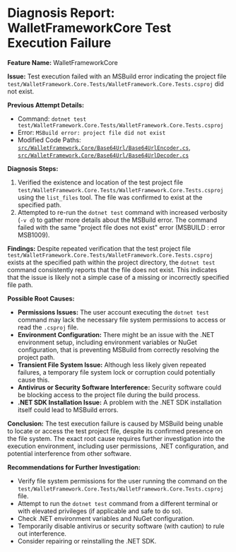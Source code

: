 # Diagnosis Report: WalletFrameworkCore Test Execution Failure

**Feature Name:** WalletFrameworkCore

**Issue:** Test execution failed with an MSBuild error indicating the project file `test/WalletFramework.Core.Tests/WalletFramework.Core.Tests.csproj` did not exist.

**Previous Attempt Details:**
- Command: `dotnet test test/WalletFramework.Core.Tests/WalletFramework.Core.Tests.csproj`
- Error: `MSBuild error: project file did not exist`
- Modified Code Paths: [`src/WalletFramework.Core/Base64Url/Base64UrlEncoder.cs`](src/WalletFramework.Core/Base64Url/Base64UrlEncoder.cs), [`src/WalletFramework.Core/Base64Url/Base64UrlDecoder.cs`](src/WalletFramework.Core/Base64Url/Base64UrlDecoder.cs)

**Diagnosis Steps:**
1.  Verified the existence and location of the test project file `test/WalletFramework.Core.Tests/WalletFramework.Core.Tests.csproj` using the `list_files` tool. The file was confirmed to exist at the specified path.
2.  Attempted to re-run the `dotnet test` command with increased verbosity (`-v d`) to gather more details about the MSBuild error. The command failed with the same "project file does not exist" error (MSBUILD : error MSB1009).

**Findings:**
Despite repeated verification that the test project file `test/WalletFramework.Core.Tests/WalletFramework.Core.Tests.csproj` exists at the specified path within the project directory, the `dotnet test` command consistently reports that the file does not exist. This indicates that the issue is likely not a simple case of a missing or incorrectly specified file path.

**Possible Root Causes:**
-   **Permissions Issues:** The user account executing the `dotnet test` command may lack the necessary file system permissions to access or read the `.csproj` file.
-   **Environment Configuration:** There might be an issue with the .NET environment setup, including environment variables or NuGet configuration, that is preventing MSBuild from correctly resolving the project path.
-   **Transient File System Issue:** Although less likely given repeated failures, a temporary file system lock or corruption could potentially cause this.
-   **Antivirus or Security Software Interference:** Security software could be blocking access to the project file during the build process.
-   **.NET SDK Installation Issue:** A problem with the .NET SDK installation itself could lead to MSBuild errors.

**Conclusion:**
The test execution failure is caused by MSBuild being unable to locate or access the test project file, despite its confirmed presence on the file system. The exact root cause requires further investigation into the execution environment, including user permissions, .NET configuration, and potential interference from other software.

**Recommendations for Further Investigation:**
-   Verify file system permissions for the user running the command on the `test/WalletFramework.Core.Tests/WalletFramework.Core.Tests.csproj` file.
-   Attempt to run the `dotnet test` command from a different terminal or with elevated privileges (if applicable and safe to do so).
-   Check .NET environment variables and NuGet configuration.
-   Temporarily disable antivirus or security software (with caution) to rule out interference.
-   Consider repairing or reinstalling the .NET SDK.